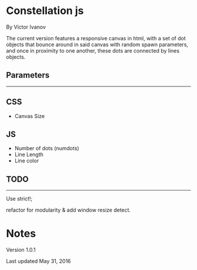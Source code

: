 Constellation js
================

By Victor Ivanov

The current version features a responsive canvas in html, with a set of dot objects that bounce around in said canvas with random spawn parameters, and once in proximity to one another, these dots are connected by lines objects.

## Parameters ##
-----------------------------------------------------------------

CSS
---
* Canvas Size

JS
--
* Number of dots (numdots)
* Line Length
* Line color



## TODO ##
----------------------------------------------------------------

Use strict!;

refactor for modularity & add window resize detect.



Notes
================================================================

Version 1.0.1

Last updated May 31, 2016